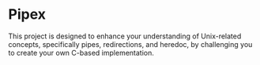 # Pipex

This project is designed to enhance your understanding of Unix-related concepts, specifically pipes, redirections, and heredoc, by challenging you to create your own C-based implementation.
